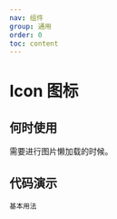 ```yaml
---
nav: 组件
group: 通用
order: 0
toc: content
---
```


# Icon 图标


## 何时使用
需要进行图片懒加载的时候。


## 代码演示

<code src="../../packages/ui/examples/icon/basic.tsx">基本用法</code>
